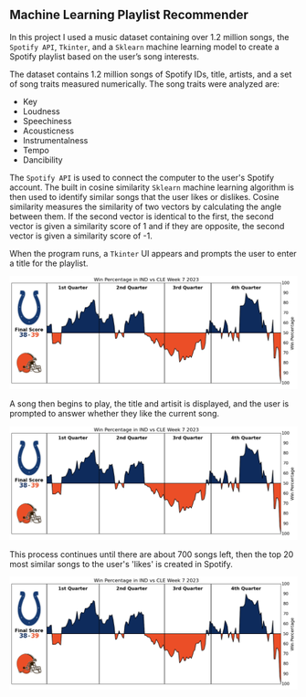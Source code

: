 ## Machine Learning Playlist Recommender
In this project I used a music dataset containing over 1.2 million songs, the `Spotify API`, `Tkinter`, and a `Sklearn` machine learning model to create a Spotify playlist based on the user’s song interests.

The dataset contains 1.2 million songs of Spotify IDs, title, artists, and a set of song traits measured numerically.
The song traits were analyzed are:  
- Key
- Loudness
- Speechiness
- Acousticness
- Instrumentalness
- Tempo
- Dancibility
  
The `Spotify API` is used to connect the computer to the user's Spotify account. 
The built in cosine similarity `Sklearn` machine learning algorithm is then used to identify similar songs that the user likes or dislikes. 
Cosine similarity measures the similarity of two vectors by calculating the angle between them. 
If the second vector is identical to the first, the second vector is given a similarity score of 1 and if they are opposite, the second vector is given a similarity score of -1.

When the program runs, a `Tkinter` UI appears and prompts the user to enter a title for the playlist.   
<p align="center">
  <img src="WPBreakdown.png" width="600"/>
</p>
A song then begins to play, the title and artisit is displayed, and the user is prompted to answer whether they like the current song.  
<p align="center">
  <img src="WPBreakdown.png" width="600"/>
</p>
This process continues until there are about 700 songs left, then the top 20 most similar songs to the user's 'likes' is created in Spotify.
<p align="center">
  <img src="WPBreakdown.png" width="600"/>
</p>

